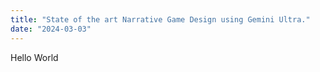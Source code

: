 ```yaml
---
title: "State of the art Narrative Game Design using Gemini Ultra."
date: "2024-03-03"
---
```


Hello World
